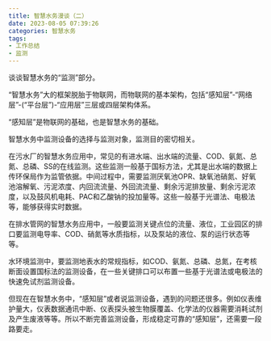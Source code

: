 ```yaml
---
title: 智慧水务漫谈（二）
date: 2023-08-05 07:39:26
categories: 智慧水务
tags:
- 工作总结
- 监测
---
```


谈谈智慧水务的“监测”部分。

“智慧水务”大的框架脱胎于物联网，而物联网的基本架构，包括“感知层”-“网络层”-(“平台层”)-“应用层”三层或四层架构体系。

“感知层”是物联网的基础，也是智慧水务的基础。 

智慧水务中监测设备的选择与监测对象，监测目的密切相关。

在污水厂的智慧水务应用中，常见的有进水端、出水端的流量、COD、氨氮、总氮、总磷、SS的在线监测。这些监测一般基于国标方法，尤其是出水端的数据上传环保局作为监管依据。中间过程中，需要监测厌氧池OPR、缺氧池硝氮、好氧池溶解氧、污泥浓度、内回流流量、外回流流量、剩余污泥排放量、剩余污泥浓度，以及鼓风机电耗、PAC和乙酸钠的投加量等。这些一般基于光谱法、电极法等，能够获得实时数据。

在排水管网的智慧水务应用中，一般要监测关键点位的流量、液位，工业园区的排口要监测电导率、COD、硝氮等水质指标，以及泵站的液位、泵的运行状态等等。

水环境监测中，要监测地表水的常规指标，如COD、氨氮、总磷、总氮，在考核断面设置国标法的监测设备，在一些关键排口可以布置一些基于光谱法或电极法的快速免试剂监测设备。

但现在在智慧水务中，“感知层”或者说监测设备，遇到的问题还很多。例如仪表维护量大，仪表数据通讯中断、仪表探头被生物膜覆盖、化学法的仪器需要消耗试剂及产生废液等等。所以不断完善监测设备，形成稳定可靠的“感知层”，还需要一段路要走。 

